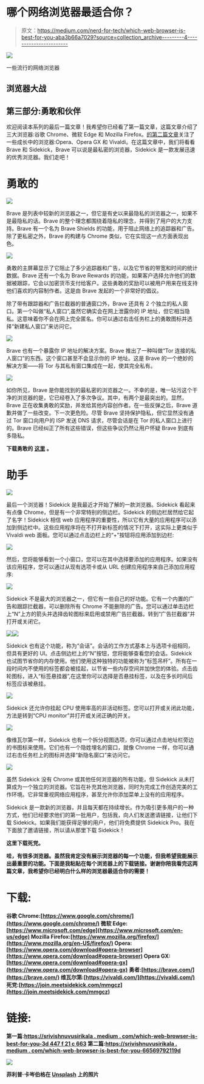# 哪个网络浏览器最适合你？

> 原文：<https://medium.com/nerd-for-tech/which-web-browser-is-best-for-you-aba3b66a7029?source=collection_archive---------4----------------------->

![](img/7159376ba6539e7cf1c483a05d21ad2f.png)

一些流行的网络浏览器

## 浏览器大战

## 第三部分:勇敢和伙伴

欢迎阅读本系列的最后一篇文章！我希望你已经看了第一篇文章，这篇文章介绍了三大浏览器:谷歌 Chrome、微软 Edge 和 Mozilla Firefox。[的第二篇文章](https://srivishnuvusirikala.medium.com/which-web-browser-is-best-for-you-66569792119d)关注了一些成长中的浏览器:Opera、Opera GX 和 Vivaldi。在这篇文章中，我们将看看 Brave 和 Sidekick，Brave 可以说是最私密的浏览器，Sidekick 是一款发展迅速的优秀浏览器。我们走吧！

# 勇敢的

![](img/8ee97c2f654da670e65f6a2c53af71d8.png)

Brave 是列表中较新的浏览器之一，但它是有史以来最隐私的浏览器之一，如果不是最隐私的话。Brave 的整个理念都围绕着隐私的理念，并得到了用户的大力支持。Brave 有一个名为 Brave Shields 的功能，用于阻止网络上的追踪器和广告。除了更私密之外，Brave 的构建与 Chrome 类似，它在实现这一点方面表现出色。

![](img/30c048448fa12593b5d415e4ced91cb5.png)

勇敢的主屏幕显示了它阻止了多少追踪器和广告，以及它节省的带宽和时间的统计数据。Brave 还有一个名为 Brave Rewards 的功能，如果客户选择允许他们的数据被跟踪，它会以加密货币支付给客户。这些勇敢的奖励可以被用户用来在线支持他们喜欢的内容制作者。这是由 Brave 发起的一个非常好的倡议。

除了带有跟踪器和广告拦截器的普通窗口外，Brave 还具有 2 个独立的私人窗口。第一个叫做“私人窗口”,虽然它确实会在网上泄露你的 IP 地址，但它相当隐私。这意味着你不会在网上完全匿名。你可以通过右击任务栏上的勇敢图标并选择“新建私人窗口”来访问它。

![](img/039d0634631f8e350f7c97a9a6b35d5a.png)

Brave 也有一个暴露你 IP 地址的解决方案。Brave 推出了一种叫做“Tor 连接的私人窗口”的东西。这个窗口甚至不会显示你的 IP 地址。这是 Brave 的一个绝妙的解决方案——将 Tor 与其私有窗口集成在一起，使其完全私有。

![](img/9f6494ebc3c0998b2c5e5d80599d78c0.png)

如你所见，Brave 是你能找到的最私密的浏览器之一。不幸的是，唯一玷污这个干净的浏览器的是，它已经卷入了多次争议。其中，有两个是最突出的。显然，Brave 正在收集勇敢的奖励，并发给其他内容创作者。在一些反弹之后，Brave 道歉并做了一些改变。下一次更危险。尽管 Brave 坚持保护隐私，但它显然没有通过 Tor 窗口向用户的 ISP 发送 DNS 请求，尽管会话是在 Tor 的私人窗口上进行的。Brave 已经纠正了所有这些错误，但这些争议仍然让用户怀疑 Brave 到底有多隐私。

**下载勇敢的** [**这里**](https://brave.com/) **。**

# 助手

![](img/7b4dababd5c68a53870950b9be92b409.png)

最后一个浏览器！Sidekick 是我最近才开始了解的一款浏览器。Sidekick 看起来有点像 Chrome，但是有一个非常特别的侧边栏。Sidekick 的侧边栏居然给它起了名字！Sidekick 相信 web 应用程序的重要性，所以它有大量的应用程序可以添加到侧边栏中。这些应用程序将在不打开新标签的情况下打开，这实际上更类似于 Vivaldi web 面板。您可以通过点击边栏上的“+”按钮将应用添加到边栏:

![](img/5252e7e02a9f9f65a87921e5d707c2a8.png)

然后，您将能够看到一个小窗口，您可以在其中选择要添加的应用程序。如果没有该应用程序，您可以通过从现有选项卡或从 URL 创建应用程序来自己添加应用程序:

![](img/0fc29988f84752ae46b100b841958e8e.png)

Sidekick 不是最大的浏览器之一，但它有一些自己的好功能。它有一个内置的广告和跟踪拦截器，可以删除所有 Chrome 不能删除的广告。您可以通过单击边栏上“N”上方的箭头并选择齿轮图标来启用或禁用广告拦截器。转到“广告拦截器”并打开或关闭它。

![](img/f8730c204b5622c8bb74b6f28f9ee89a.png)![](img/2941e084c8765657006f6ab0c6822b32.png)

Sidekick 也有这个功能，称为“会话”。会话的工作方式基本上与选项卡组相同，但具有更好的 UI。点击侧边栏上的“N”按钮，您将能够查看您的会话。Sidekick 也试图节省你的内存使用。他们使用这种独特的功能被称为“标签吊杆”。所有在一段时间内不使用的标签都会被挂起，以节省一些内存空间并加快您的体验。点击齿轮图标，进入“标签悬挂器”,在这里你可以选择是否悬挂标签，以及在多长时间后标签应该被悬挂。

![](img/7f59ac46f8de4f26642bc148fd5663e4.png)

Sidekick 还允许你挂起 CPU 使用率高的非活动标签。您可以打开或关闭此功能，方法是转到“CPU monitor”并打开或关闭正确的开关。

![](img/2cadd31f5e18a126272d6fd02871dffa.png)

像维瓦尔第一样，Sidekick 也有一个拆分视图选项，你可以通过点击地址栏旁边的书图标来使用。它们也有一个隐姓埋名的窗口，就像 Chrome 一样，你可以通过右击任务栏上的图标并选择“新隐名窗口”来访问它。

![](img/3e20afbcf386053d78a18de28333a269.png)

虽然 Sidekick 没有 Chrome 或其他任何浏览器的所有功能，但 Sidekick 从未打算成为一个独立的浏览器。它旨在补充其他浏览器，同时为完成工作创造完美的工作环境。它非常重视网络应用程序，甚至允许你添加菜单上没有的应用程序。

Sidekick 是一款新的浏览器，并且每天都在持续增长。作为吸引更多用户的一种方式，他们已经要求他们的第一批用户，包括我，向人们发送邀请链接，让他们下载 Sidekick。如果我们能获得足够的用户，他们将免费提供 Sidekick Pro。我在下面放了邀请链接，所以请从那里下载 Sidekick！

**这里下载死党**[](https://join.meetsidekick.com/mmgcz)****。****

**哇，有很多浏览器。虽然我肯定没有展示浏览器的每一个功能，但我希望我能展示出最重要的功能。下面是我粘贴在每个浏览器上的下载链接。谢谢你陪我看完这两篇文章，我希望你已经明白什么样的浏览器最适合你的需要！**

# **下载:**

**谷歌 Chrome:[https://www.google.com/chrome/](https://www.google.com/chrome/)
微软 Edge:[https://www.microsoft.com/edge](https://www.microsoft.com/en-us/edge)
Mozilla Firefox:[https://www.mozilla.org/firefox/](https://www.mozilla.org/en-US/firefox/)
Opera:[https://www.opera.com/download#opera-browser](https://www.opera.com/download#opera-browser)
Opera GX:[https://www.opera.com/download#opera-gx](https://www.opera.com/download#opera-gx)
勇者:[https://brave.com/](https://brave.com/)
维瓦尔第:[https://vivaldi.com/](https://vivaldi.com/)
死党:[https://join.meetsidekick.com/mmgcz](https://join.meetsidekick.com/mmgcz)**

# **链接:**

**第一篇:[https://srivishnuvusirikala . medium . com/which-web-browser-is-best-for-you-3d 447 f 21 c 663](https://srivishnuvusirikala.medium.com/which-web-browser-is-best-for-you-3d447f21c663)
第二篇:[https://srivishnuvusirikala . medium . com/which-web-browser-is-best-for-you-66569792119d](https://srivishnuvusirikala.medium.com/which-web-browser-is-best-for-you-66569792119d)**

**![](img/f91a34da2eb3cf8b986d119afd19c65d.png)**

**菲利普·卡岑伯格在 [Unsplash](https://unsplash.com?utm_source=medium&utm_medium=referral) 上的照片**